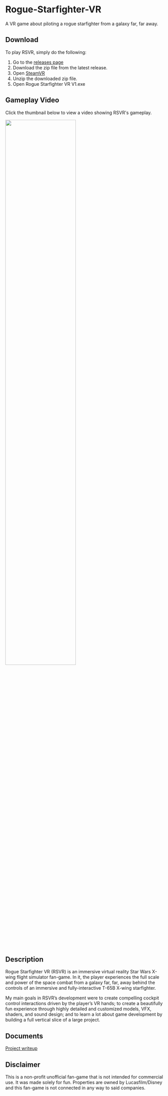 # Rogue-Starfighter-VR
A VR game about piloting a rogue starfighter from a galaxy far, far away.

## Download

To play RSVR, simply do the following:
1. Go to the [releases page](https://github.com/mukobi/Rogue-Starfighter-VR/releases)
2. Download the zip file from the latest release.
3. Open [SteamVR](https://store.steampowered.com/steamvr)
4. Unzip the downloaded zip file.
5. Open Rogue Starfighter VR V1.exe

## Gameplay Video

Click the thumbnail below to view a video showing RSVR's gameplay.

[<img src="https://img.youtube.com/vi/v9J4RfixmcA/maxresdefault.jpg"  width="66%">](https://youtu.be/v9J4RfixmcA)

## Description

Rogue Starfighter VR (RSVR) is an immersive virtual reality Star Wars X-wing flight simulator fan-game. In it, the player experiences the full scale and power of the space combat from a galaxy far, far, away behind the controls of an immersive and fully-interactive T-65B X-wing starfighter. 

My main goals in RSVR’s development were to create compelling cockpit control interactions driven by the player’s VR hands; to create a beautifully fun experience through highly detailed and customized models, VFX, shaders, and sound design; and to learn a lot about game development by building a full vertical slice of a large project.

## Documents

[Project writeup](https://docs.google.com/document/d/1d3HAZtOs09qrlUvAOOsfze-8jzn8sy5-XKjQbjRX5KQ/edit?usp=sharing)

## Disclaimer

This is a non-profit unofficial fan-game that is not intended for commercial use. It was made solely for fun. Properties are owned by Lucasfilm/Disney and this fan-game is not connected in any way to said companies.

